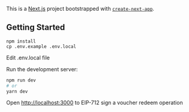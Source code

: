 This is a [Next.js](https://nextjs.org/) project bootstrapped with [`create-next-app`](https://github.com/vercel/next.js/tree/canary/packages/create-next-app).

## Getting Started

```
npm install
cp .env.example .env.local
```

Edit .env.local file

Run the development server:

```bash
npm run dev
# or
yarn dev
```

Open [http://localhost:3000](http://localhost:3000) to EIP-712 sign a voucher redeem operation
